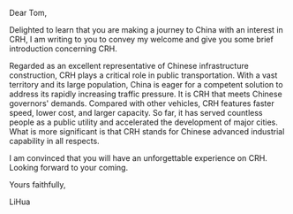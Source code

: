 Dear Tom,

Delighted to learn that you are making a journey to China with an interest in CRH, I am writing to you to convey my welcome and give you some brief introduction concerning CRH.

Regarded as an excellent representative of Chinese infrastructure construction, CRH plays a critical role in public transportation. With a vast territory and its large population, China is eager for a competent solution to address its rapidly increasing traffic pressure. It is CRH that meets Chinese governors' demands. Compared with other vehicles, CRH features faster speed, lower cost, and larger capacity. So far, it has served countless people as a public utility and accelerated the development of major cities. What is more significant is that CRH stands for Chinese advanced industrial capability in all respects.

I am convinced that you will have an unforgettable experience on CRH. Looking forward to your coming.

Yours faithfully,

LiHua
